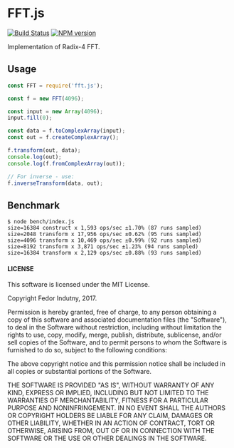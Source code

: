 # FFT.js
[![Build Status](https://secure.travis-ci.org/indutny/fft.js.svg)](http://travis-ci.org/indutny/fft.js)
[![NPM version](https://badge.fury.io/js/fft.js.svg)](https://badge.fury.io/js/fft.js)

Implementation of Radix-4 FFT.

## Usage

```js
const FFT = require('fft.js');

const f = new FFT(4096);

const input = new Array(4096);
input.fill(0);

const data = f.toComplexArray(input);
const out = f.createComplexArray();

f.transform(out, data);
console.log(out);
console.log(f.fromComplexArray(out));

// For inverse - use:
f.inverseTransform(data, out);
```

## Benchmark

```
$ node bench/index.js
size=16384 construct x 1,593 ops/sec ±1.70% (87 runs sampled)
size=2048 transform x 17,956 ops/sec ±0.62% (95 runs sampled)
size=4096 transform x 10,469 ops/sec ±0.99% (92 runs sampled)
size=8192 transform x 3,871 ops/sec ±1.23% (94 runs sampled)
size=16384 transform x 2,129 ops/sec ±0.88% (93 runs sampled)
```

#### LICENSE

This software is licensed under the MIT License.

Copyright Fedor Indutny, 2017.

Permission is hereby granted, free of charge, to any person obtaining a
copy of this software and associated documentation files (the
"Software"), to deal in the Software without restriction, including
without limitation the rights to use, copy, modify, merge, publish,
distribute, sublicense, and/or sell copies of the Software, and to permit
persons to whom the Software is furnished to do so, subject to the
following conditions:

The above copyright notice and this permission notice shall be included
in all copies or substantial portions of the Software.

THE SOFTWARE IS PROVIDED "AS IS", WITHOUT WARRANTY OF ANY KIND, EXPRESS
OR IMPLIED, INCLUDING BUT NOT LIMITED TO THE WARRANTIES OF
MERCHANTABILITY, FITNESS FOR A PARTICULAR PURPOSE AND NONINFRINGEMENT. IN
NO EVENT SHALL THE AUTHORS OR COPYRIGHT HOLDERS BE LIABLE FOR ANY CLAIM,
DAMAGES OR OTHER LIABILITY, WHETHER IN AN ACTION OF CONTRACT, TORT OR
OTHERWISE, ARISING FROM, OUT OF OR IN CONNECTION WITH THE SOFTWARE OR THE
USE OR OTHER DEALINGS IN THE SOFTWARE.
